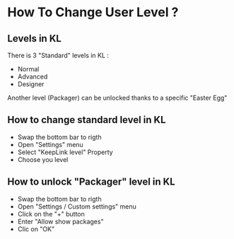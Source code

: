 How To Change User Level ?
==
Levels in KL
-
There is 3 "Standard" levels in KL :
* Normal
* Advanced
* Designer

Another level (Packager) can be unlocked thanks to a specific "Easter Egg"

How to change standard level in KL
-
* Swap the bottom bar to rigth
* Open "Settings" menu
* Select "KeepLink level" Property
* Choose you level

How to unlock "Packager" level in KL
-
* Swap the bottom bar to rigth
* Open "Settings / Custom settings" menu
* Click on the "+" button
* Enter "Allow show packages"
* Clic on "OK"
